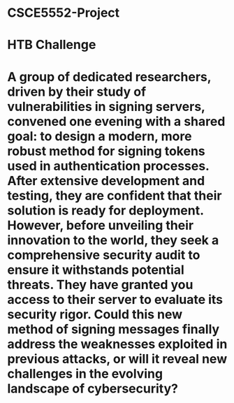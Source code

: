 # CSCE5552-Project
# HTB Challenge
# A group of dedicated researchers, driven by their study of vulnerabilities in signing servers, convened one evening with a shared goal: to design a modern, more robust method for signing tokens used in authentication processes. After extensive development and testing, they are confident that their solution is ready for deployment. However, before unveiling their innovation to the world, they seek a comprehensive security audit to ensure it withstands potential threats. They have granted you access to their server to evaluate its security rigor. Could this new method of signing messages finally address the weaknesses exploited in previous attacks, or will it reveal new challenges in the evolving landscape of cybersecurity?
